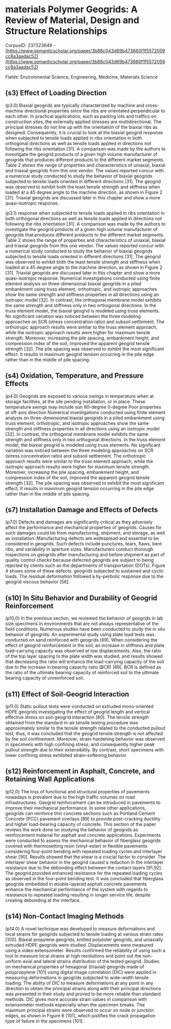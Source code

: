 # materials Polymer Geogrids: A Review of Material, Design and Structure Relationships

CorpusID: 237323649 - [https://www.semanticscholar.org/paper/3b88c043d69b473660f1f5572059cc8a3aadac52](https://www.semanticscholar.org/paper/3b88c043d69b473660f1f5572059cc8a3aadac52)

Fields: Environmental Science, Engineering, Medicine, Materials Science

## (s3) Effect of Loading Direction
(p3.0) Biaxial geogrids are typically characterized by machine and cross-machine directional properties since the ribs are orientated perpendicular to each other. In practical applications, such as parking lots and traffics on construction sites, the externally applied stresses are multidirectional. The principal stresses do not line up with the orientation of the biaxial ribs as designed. Consequently, it is crucial to look at the biaxial geogrid response when subjected to tensile loads applied in ribs orientation in both orthogonal directions as well as tensile loads applied in directions not following the ribs orientation [31]. A comparison was made by the authors to investigate the geogrid products of a given high volume manufacturer of geogrids that produces different products to the different market segments. Table 2 shows the range of properties and characteristics of uniaxial, biaxial and triaxial geogrids from this one vendor. The values reported concur with a numerical study conducted to study the behavior of biaxial geogrids subjected to tensile loads oriented in different directions [31]. The geogrid was observed to exhibit both the least tensile strength and stiffness when loaded at a 45 degree angle to the machine direction, as shown in Figure 2 [31]. Triaxial geogrids are discussed later in this chapter and show a more quasi-isotropic response.

(p3.1) response when subjected to tensile loads applied in ribs orientation in both orthogonal directions as well as tensile loads applied in directions not following the ribs orientation [31]. A comparison was made by the authors to investigate the geogrid products of a given high volume manufacturer of geogrids that produces different products to the different market segments. Table 2 shows the range of properties and characteristics of uniaxial, biaxial and triaxial geogrids from this one vendor. The values reported concur with a numerical study conducted to study the behavior of biaxial geogrids subjected to tensile loads oriented in different directions [31]. The geogrid was observed to exhibit both the least tensile strength and stiffness when loaded at a 45 degree angle to the machine direction, as shown in Figure 2 [31]. Triaxial geogrids are discussed later in this chapter and show a more quasi-isotropic response. Numerical investigations conducted using finite element analysis on three-dimensional biaxial geogrids in a piled embankment using truss element, orthotropic, and isotropic approaches show the same strength and stiffness properties in all directions using an isotropic model [32]. In contrast, the orthogonal membrane model exhibits the same strength and stiffness only in two orthogonal directions. In the truss element model, the biaxial geogrid is modeled using truss elements. No significant variation was noticed between the three modeling approaches on SCR (stress concentration ratio) and subsoil settlement. The orthotropic approach results were similar to the truss element approach, while the isotropic approach results were higher for maximum tensile strength. Moreover, increasing the pile spacing, embankment height, and compression index of the soil, improved the apparent geogrid tensile strength [32]. The pile spacing was observed to exhibit the most significant effect. It results in maximum geogrid tension occurring in the pile edge rather than in the middle of pile spacing.
## (s4) Oxidation, Temperature, and Pressure Effects
(p4.0) Geogrids are exposed to various swings in temperature when at storage facilities, at the site pending installation, or in place. These temperature swings may include sun 90-degree 0-degree Poor properties at off-axis direction Numerical investigations conducted using finite element analysis on three-dimensional biaxial geogrids in a piled embankment using truss element, orthotropic, and isotropic approaches show the same strength and stiffness properties in all directions using an isotropic model [32]. In contrast, the orthogonal membrane model exhibits the same strength and stiffness only in two orthogonal directions. In the truss element model, the biaxial geogrid is modeled using truss elements. No significant variation was noticed between the three modeling approaches on SCR (stress concentration ratio) and subsoil settlement. The orthotropic approach results were similar to the truss element approach, while the isotropic approach results were higher for maximum tensile strength. Moreover, increasing the pile spacing, embankment height, and compression index of the soil, improved the apparent geogrid tensile strength [32]. The pile spacing was observed to exhibit the most significant effect. It results in maximum geogrid tension occurring in the pile edge rather than in the middle of pile spacing.
## (s7) Installation Damage and Effects of Defects
(p7.0) Defects and damages are significantly critical as they adversely affect the performance and mechanical properties of geogrids. Causes for such damages could be from manufacturing, shipment, and storage, as well as installation. Manufacturing defects are widespread and essential to be considered in geogrids. Such defects include punctures, tears, flaws, bent ribs, and variability in aperture sizes. Manufacturers conduct thorough inspections on geogrids after manufacturing and before shipment as part of quality control checks because defected geogrids are subject to being rejected by clients such as the departments of transportation (DOTs). Figure 4 shows some of these defects. geogrids subjected to sustained and cyclic loads. The residual deformation followed a hy-perbolic response due to the geogrid viscous behavior [56].
## (s10) In Situ Behavior and Durability of Geogrid Reinforcement
(p10.0) In the previous section, we reviewed the behavior of geogrids in lab size specimens in environments that are not always representative of the field conditions. Numerous studies have been conducted to study the in situ behavior of geogrids. An experimental study using plate load tests was conducted on sand reinforced with geogrids [69]. When considering the effect of geogrid reinforcement in the soil, an increase in stiffness and plate load-carrying capacity was observed at low displacements. Also, the ratio of the top layer spacing to the plate width was studied, and results showed that decreasing this ratio will enhance the load-carrying capacity of the soil due to the increase in bearing capacity ratio (BCR) [69]. BCR is defined as the ratio of the ultimate bearing capacity of reinforced soil to the ultimate bearing capacity of unreinforced soil.
## (s11) Effect of Soil-Geogrid Interaction
(p11.0) Static pullout tests were conducted on extruded mono-oriented HDPE geogrids investigating the effect of geogrid length and vertical effective stress on soil-geogrid interaction [80]. The tensile strength obtained from the standard in-air tensile testing procedure was approximately similar to the tensile strength related to the conducted pullout test; thus, it was concluded that the geogrid tensile strength is not affected by the soil confinement. Moreover, strain-hardening behavior was observed in specimens with high confining stress, and consequently higher peak pullout strength due to their extensibility. By contrast, short specimens with lower confining stress exhibited strain-softening behavior.
## (s12) Reinforcement in Asphalt, Concrete, and Retaining Wall Applications
(p12.0) The loss of functional and structural properties of pavements nowadays is prevalent due to the high traffic volumes on road infrastructures. Geogrid reinforcement can be introduced in pavements to improve their mechanical performance. In some other applications, geogrids can reinforce thin concrete sections such as Portland Cement Concrete (PCC) pavement overlays [89] to provide post-cracking ductility and higher load-bearing capacity of concrete. This section of the paper reviews the work done on studying the behavior of geogrids as reinforcement material for asphalt and concrete applications. Experiments were conducted to assess the mechanical behavior of fiberglass geogrids covered with thermosetting resin (vinyl-ester) in flexible pavements considering four-point bending with repeated loading cycles and interlayer shear [90]. Results showed that the shear is a crucial factor to consider. The interlayer shear behavior in the geogrid caused a reduction in the interlayer resistance due to the debonding effect between the contact layers [91,92]. The geogrid provided enhanced resistance for the repeated loading cycles as observed in the four-point bending test. It was concluded that fiberglass geogrids embedded in double-layered asphalt concrete pavements enhance the mechanical performance of the system with regards to resistance to repeated loading resulting in longer service life, despite creating debonding at the interface.
## (s14) Non-Contact Imaging Methods
(p14.0) A novel technique was developed to measure deformations and local strains for geogrids subjected to tensile loading at various strain rates [100]. Biaxial propylene geogrids, knitted polyester geogrids, and uniaxially extruded HDPE geogrids were studied. Displacements were measured using a video extensometer. Results confirmed the reliability of using such a tool to measure local strains at high resolutions and point out the non-uniform axial and lateral strains distribution of the tested geogrid. Studies on mechanical properties of hexagonal (triaxial) geogrids made of polypropylene [101] using digital image correlation (DIC) were applied in measuring deformations in geogrids subjected to wide-width tensile loading. The ability of DIC to measure deformations at any point in any direction to obtain the principal strains along with their principal directions was presented in their study and proved to be more reliable than standard methods. DIC gives more accurate strain values in comparison with extensometer methods especially when the specimen breaks. The maximum principal strains were observed to occur on node or junction edges, as shown in Figure 6 [101], which justifies the crack propagation type of failure in the specimens [101].  

